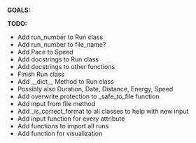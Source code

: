 **GOALS:**


**TODO:**
- Add run_number to Run class
- Add run_number to file_name?
- Add Pace to Speed
- Add docstrings to Run class
- Add docstrings to other functions
- Finish Run class
- Add \_\_dict\_\_ Method to Run class
- Possibly also Duration, Date, Distance, Energy, Speed
- Add overwrite protection to _safe_to_file function
- Add input from file method
- Add _is_correct_format to all classes to help with new input
- Add input function for every attribute
- Add functions to import all runs
- Add function for visualization